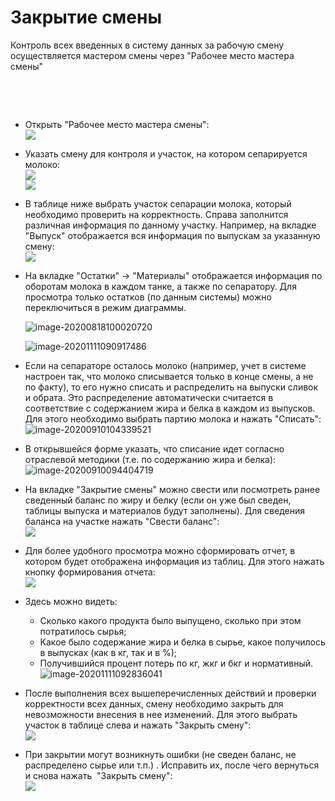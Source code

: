 # Закрытие смены


Контроль всех введенных в систему данных за рабочую смену осуществляется
мастером смены через "Рабочее место мастера смены"

 

 

- Открыть "Рабочее место мастера смены":  
  ![](CloseWorkShift.assets/drex_zakrytie_smeny_1_custom.png)

-   Указать смену для контроля и участок, на котором сепарируется
    молоко:  
![](CloseWorkShift.assets/drex_zakrytie_smeny_1_custom_2.png)  
![](CloseWorkShift.assets/drex_zakrytie_smeny_1_custom_3.png)
    
-   В таблице ниже выбрать участок сепарации молока, который необходимо
    проверить на корректность. Справа заполнится различная информация по
    данному участку. Например, на вкладке "Выпуск" отображается вся
    информация по выпускам за указанную смену:  
![](CloseWorkShift.assets/drex_zakrytie_smeny_1_custom_4.png)
    
-   На вкладке "Остатки" -\> "Материалы" отображается информация по
    оборотам молока в каждом танке, а также по сепаратору.
    Для просмотра только остатков (по данным системы) можно
    переключиться в режим диаграммы.  

    ![image-20200818100020720](CloseWorkShift.assets/image-20200818100020720.png)
    
    ![image-20201111090917486](CloseWorkShift.assets/image-20201111090917486.png)
    
-   Если на сепараторе осталось молоко (например, учет в системе
    настроен так, что молоко списывается только в конце смены, а не по
    факту), то его нужно списать и распределить на выпуски сливок и
    обрата. Это распределение автоматически считается в соответствие с
    содержанием жира и белка в каждом из выпусков. Для этого необходимо выбрать партию молока и нажать "Списать":  
![image-20200910104339521](CloseWorkShift.assets/image-20200910104339521.png)
    
-    В открывшейся форме указать, что списание идет согласно отраслевой
    методики (т.е. по содержанию жира и белка):  
![image-20200910094404719](CloseWorkShift.assets/image-20200910094404719.png)
    
-   На вкладке "Закрытие смены" можно свести или посмотреть ранее сведенный
    баланс по жиру и белку (если он уже был сведен, таблицы выпуска и
    материалов будут заполнены). Для сведения баланса на участке нажать
    "Свести баланс":  
![](CloseWorkShift.assets/drex_zakrytie_smeny_1_custom_8.png)
    
-   Для более удобного просмотра можно сформировать отчет, в котором 
    будет отображена информация из таблиц.
    Для этого нажать кнопку формирования отчета:  
![](CloseWorkShift.assets/drex_zakrytie_smeny_1_custom_9.png)
    
-   Здесь можно видеть:
    -   Сколько какого продукта было выпущено, сколько при этом потратилось
    сырья;
    -   Какое было содержание жира и белка в сырье, какое получилось в
    выпусках (как в кг, так и в %);
    -   Получившийся процент потерь по кг, жкг и бкг и нормативный.  
    ![image-20201111092836041](CloseWorkShift.assets/image-20201111092836041.png)
    
-   После выполнения всех вышеперечисленных действий и проверки
    корректности всех данных, смену необходимо закрыть для невозможности
    внесения в нее изменений. Для этого выбрать участок в таблице слева
    и нажать "Закрыть смену":  
![](CloseWorkShift.assets/drex_zakrytie_smeny_1_custom_11.png)
    
-   При закрытии могут возникнуть ошибки (не сведен баланс, не
    распределено сырье или т.п.) . Исправить их, после чего вернуться и
    снова нажать  "Закрыть смену":  
![](CloseWorkShift.assets/drex_zakrytie_smeny_1_custom_12.png)

